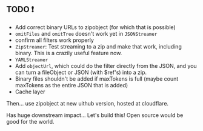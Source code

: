 ## TODO ❗️

- Add correct binary URLs to zipobject (for which that is possible)
- `omitFiles` and `omitTree` doesn't work yet in `JSONStreamer`
- confirm all filters work properly
- `ZipStreamer`: Test streaming to a zip and make that work, including binary. This is a crazily useful feature now.
- `YAMLStreamer`
- Add `objectUrl`, which could do the filter directly from the JSON, and you can turn a fileObject or JSON (with $ref's) into a zip.
- Binary files shouldn't be added if maxTokens is full (maybe count maxTokens as the entire JSON that is added)
- Cache layer

Then... use zipobject at new uithub version, hosted at cloudflare.

Has huge downstream impact... Let's build this! Open source would be good for the world.
